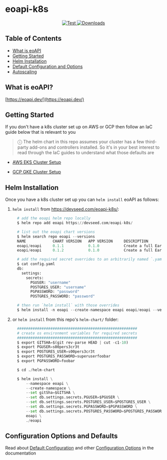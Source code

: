 # eoapi-k8s

<p align="center">
  <a href="https://github.com/developmentseed/eoapi-k8s/actions?query=workflow%3ACI" target="_blank">
      <img src="https://github.com/developmentseed/eoapi-k8s/actions/workflows/helm-tests.yml/badge.svg?branch=main" alt="Test">
  </a>
  <a href="https://github.com/developmentseed/eoapi-k8s/blob/main/LICENSE" target="_blank">
      <img src="https://img.shields.io/github/license/developmentseed/titiler.svg" alt="Downloads">
  </a>
</p>

## Table of Contents
* [What is eoAPI](#whatitis)
* [Getting Started](#gettingstarted)
* [Helm Installation](#helminstall)
* [Default Configuration and Options](#options)
* [Autoscaling](./docs/autoscaling.md)

<a name="whatitis"/>

## What is eoAPI?

[https://eoapi.dev/](https://eoapi.dev/)

<a name="gettingstarted"/>

## Getting Started

If you don't have a k8s cluster set up on AWS or GCP then follow an IaC guide below that is relevant to you

> &#9432; The helm chart in this repo assumes your cluster has a few third-party add-ons and controllers installed. So
> it's in your best interest to read through the IaC guides to understand what those defaults are

* [AWS EKS Cluster Setup](./docs/aws-eks.md)

* [GCP GKE Cluster Setup](./docs/gcp-gke.md)
 
<a name="helminstall"/>

## Helm Installation 

Once you have a k8s cluster set up you can `helm install` eoAPI as follows:

1. `helm install` from https://devseed.com/eoapi-k8s/:

    ```python
      # add the eoapi helm repo locally
      $ helm repo add eoapi https://devseed.com/eoapi-k8s/
    
      # list out the eoapi chart versions
      $ helm search repo eoapi --versions
      NAME            CHART VERSION   APP VERSION     DESCRIPTION                                       
      eoapi/eoapi     0.1.1           0.1.0           Create a full Earth Observation API with Metada...
      eoapi/eoapi     0.1.2           0.1.0           Create a full Earth Observation API with Metada...
   
      # add the required secret overrides to an arbitrarily named `.yaml` file (`config.yaml` below)
      $ cat config.yaml 
      db:
        settings:
          secrets:
            PGUSER: "username"
            POSTGRES_USER: "username"
            PGPASSWORD: "password"
            POSTGRES_PASSWORD: "password"
    
      # then run `helm install` with those overrides 
      $ helm install -n eoapi --create-namespace eoapi eoapi/eoapi --version 0.1.2 -f config.yaml
    ```

2. or `helm install` from this repo's `helm-chart/` folder:

    ```python
      ######################################################
      # create os environment variables for required secrets
      ######################################################
      $ export GITSHA=$(git rev-parse HEAD | cut -c1-10)
      $ export PGUSER=s00pers3cr3t
      $ export POSTGRES_USER=s00pers3cr3t
      $ export POSTGRES_PASSWORD=superuserfoobar
      $ export PGPASSWORD=foobar
   
      $ cd ./helm-chart

      $ helm install \
          --namespace eoapi \
          --create-namespace \
          --set gitSha=$GITSHA \
          --set db.settings.secrets.PGUSER=$PGUSER \
          --set db.settings.secrets.POSTGRES_USER=$POSTGRES_USER \
          --set db.settings.secrets.PGPASSWORD=$PGPASSWORD \
          --set db.settings.secrets.POSTGRES_PASSWORD=$POSTGRES_PASSWORD \
          eoapi \
          ./eoapi
    ```
   
<a name="options"/>

## Configuration Options and Defaults
Read about [Default Configuration](./docs/configuration.md#default-configuration) and 
other [Configuration Options](./docs/configuration.md#additional-options) in the documentation
